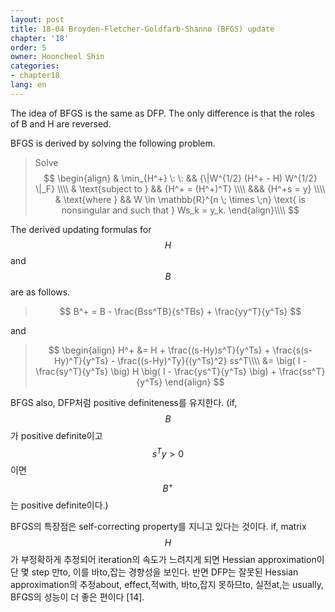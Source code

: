 ```yaml
---
layout: post
title: 18-04 Broyden-Fletcher-Goldfarb-Shanno (BFGS) update
chapter: '18'
order: 5
owner: Hooncheol Shin
categories:
- chapter18
lang: en
---
```


The idea of BFGS is the same as DFP. The only difference is that the roles of B and H are reversed.

BFGS is derived by solving the following problem.

>Solve
>$$
>\begin{align}
>& \min_{H^+} \: \: && {\|W^{1/2} (H^+ - H) W^{1/2} \|_F} \\\\
>& \text{subject to } && {H^+ = (H^+)^T} \\\\
>&&& {H^+s = y}  \\\\
>& \text{where } && W \in \mathbb{R}^{n \; \times \;n} \text{ is nonsingular and such that } Ws_k = y_k.
>\end{align}\\\\
>$$

The derived updating formulas for $$H$$ and $$B$$ are as follows.

>$$
> B^+ = B - \frac{Bss^TB}{s^TBs} + \frac{yy^T}{y^Ts}
>$$

and

>$$
>\begin{align}
>H^+ &= H + \frac{(s-Hy)s^T}{y^Ts} + \frac{s(s-Hy)^T}{y^Ts} - \frac{(s-Hy)^Ty}{(y^Ts)^2} ss^T\\\\
> &= \big( I - \frac{sy^T}{y^Ts} \big) H \big( I - \frac{ys^T}{y^Ts} \big) + \frac{ss^T}{y^Ts} 
>\end{align}
>$$

BFGS also, DFP처럼 positive definiteness를 유지한다. (if, $$B$$가 positive definite이고 $$s^Ty > 0$$이면 $$B^+$$는 positive definite이다.)

BFGS의 특장점은 self-correcting property를 지니고 있다는 것이다. if, matrix $$H$$가 부정확하게 추정되어 iteration의 속도가 느려지게 되면 Hessian approximation이 단 몇 step 만to, 이를 바to,잡는 경향성을 보인다. 반면 DFP는 잘못된 Hessian approximation의 추정about, effect,적with, 바to,잡지 못하므to, 실전at,는 usually, BFGS의 성능이 더 좋은 편이다 [14].